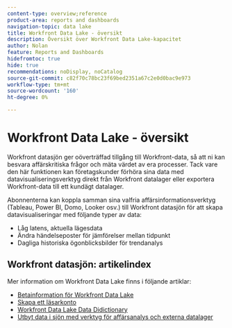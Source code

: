 ```yaml
---
content-type: overview;reference
product-area: reports and dashboards
navigation-topic: data lake
title: Workfront Data Lake - översikt
description: Översikt över Workfront Data Lake-kapacitet
author: Nolan
feature: Reports and Dashboards
hidefromtoc: true
hide: true
recommendations: noDisplay, noCatalog
source-git-commit: c82f70c78bc23f69bed2351a67c2e0d0bac9e973
workflow-type: tm+mt
source-wordcount: '160'
ht-degree: 0%

---
```


# Workfront Data Lake - översikt

Workfront datasjön ger oöverträffad tillgång till Workfront-data, så att ni kan besvara affärskritiska frågor och mäta värdet av era processer. Tack vare den här funktionen kan företagskunder förhöra sina data med datavisualiseringsverktyg direkt från Workfront datalager eller exportera Workfront-data till ett kundägt datalager.

Abonnenterna kan koppla samman sina valfria affärsinformationsverktyg (Tableau, Power BI, Domo, Looker osv.) till Workfront datasjön för att skapa datavisualiseringar med följande typer av data:

* Låg latens, aktuella lägesdata
* Ändra händelseposter för jämförelser mellan tidpunkt
* Dagliga historiska ögonblicksbilder för trendanalys

## Workfront datasjön: artikelindex

Mer information om Workfront Data Lake finns i följande artiklar:

* [Betainformation för Workfront Data Lake](/help/quicksilver/product-announcements/betas/data-lake-beta/data-lake-beta-information.md)
* [Skapa ett läsarkonto](/help/quicksilver/reports-and-dashboards/data-lake/create-a-reader-account.md)
* [Workfront Data Lake Data Didictionary](/help/quicksilver/reports-and-dashboards/data-lake/data-dictionary.md)
* [Utbyt data i sjön med verktyg för affärsanalys och externa datalager](/help/quicksilver/reports-and-dashboards/data-lake/share-data-externally.md)
<!-- * [Basic Workfront data lake query examples](/help/quicksilver/reports-and-dashboards/data-lake/basic-query-examples.md) -->
